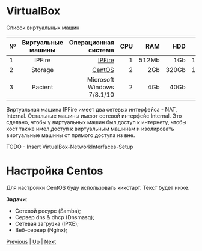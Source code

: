 # VirtualBox

Список виртуальных машин

| № | Виртуальные машины | Операционная система              | CPU | RAM   | HDD   | IP             | Netmask       | Gateway      | 
|---|:------------------:| ---------------------------------:|----:|------:|------:|---------------:|--------------:|-------------:|
| 1 | IPFire             | [IPFire](https://www.ipfire.org/) | 1   | 512Mb | 1Gb   | 192.168.56.254 | 255.255.255.0 |  | 
| 2 | Storage            | [CentOS](https://www.centos.org/) | 2   | 2Gb   | 320Gb | 192.168.56.253 | 255.255.255.0 | 192.168.56.254 |
| 3 | Pacient            | Microsoft Windows 7/8.1/10        | 2   | 4Gb   | 40Gb  | DHCP           | 255.255.255.0 | 192.168.56.254 |

Виртуальная машина IPFire имеет два сетевых интерфейса - NAT, Internal. Остальные машины имеют сетевой интерфейс Internal. Это сделано, чтобы у виртуальных машин был доступ к интернету, чтобы хост также имел доступ к виртуальным машинам и изолировать виртуальные машины от прямого доступа из вне.

TODO - Insert VirtualBox-NetworkInterfaces-Setup

# Настройка Centos

Для настройки CentOS буду использовать кикстарт. Текст будет ниже. 

**Задачи**:

* Сетевой ресурс (Samba);
* Сервер dns & dhcp (Dnsmasq);
* Сетевая загрузка (IPXE);
* Веб-сервер (Nginx);




[Previous](./prepare.markdown) | [Up](../intro.markdown) | [Next](./inventarization.markdown)
